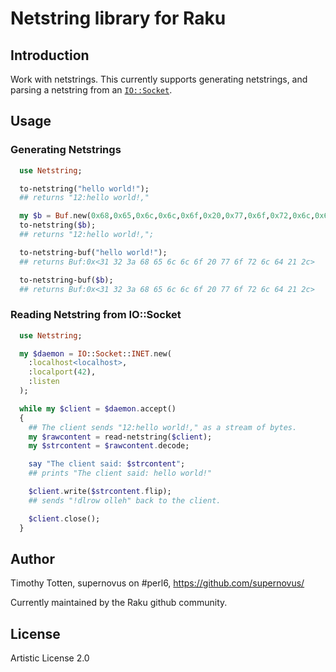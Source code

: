 # Netstring library for Raku

## Introduction

Work with netstrings. This currently supports generating netstrings, and
parsing a netstring from an [`IO::Socket`](https://docs.raku.org/type/IO::Socket).

## Usage

### Generating Netstrings

```Raku
  use Netstring;

  to-netstring("hello world!");
  ## returns "12:hello world!,"

  my $b = Buf.new(0x68,0x65,0x6c,0x6c,0x6f,0x20,0x77,0x6f,0x72,0x6c,0x64,0x21);
  to-netstring($b);
  ## returns "12:hello world!,";

  to-netstring-buf("hello world!");
  ## returns Buf:0x<31 32 3a 68 65 6c 6c 6f 20 77 6f 72 6c 64 21 2c>

  to-netstring-buf($b);
  ## returns Buf:0x<31 32 3a 68 65 6c 6c 6f 20 77 6f 72 6c 64 21 2c>

```

### Reading Netstring from IO::Socket

```Raku
  use Netstring;

  my $daemon = IO::Socket::INET.new(
    :localhost<localhost>,
    :localport(42),
    :listen
  );

  while my $client = $daemon.accept()
  {
    ## The client sends "12:hello world!," as a stream of bytes.
    my $rawcontent = read-netstring($client);
    my $strcontent = $rawcontent.decode;

    say "The client said: $strcontent";
    ## prints "The client said: hello world!"

    $client.write($strcontent.flip);
    ## sends "!dlrow olleh" back to the client.

    $client.close();
  }

```

## Author 

Timothy Totten, supernovus on #perl6, https://github.com/supernovus/

Currently maintained by the Raku github community.

## License

Artistic License 2.0

